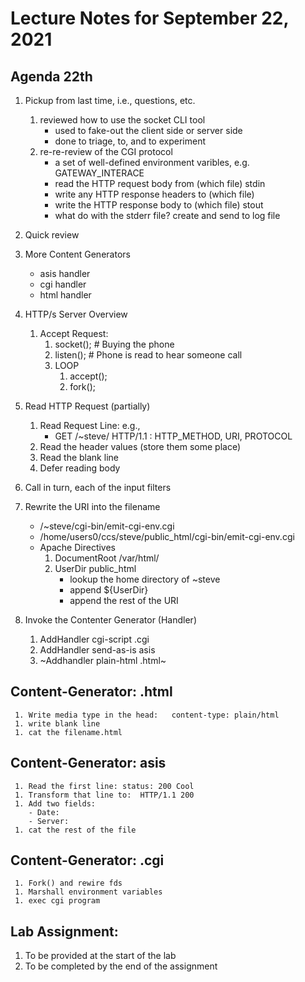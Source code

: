 # Lecture Notes for September 22, 2021

 
## Agenda 22th
  1. Pickup from last time, i.e., questions, etc.
     1. reviewed how to use the socket CLI tool
        - used to fake-out the client side or server side
        - done to triage, to, and to experiment
     1. re-re-review of the CGI protocol
        - a set of well-defined environment varibles, e.g. GATEWAY_INTERACE
        - read the HTTP request body from (which file) stdin
        - write any HTTP response headers to (which file) 
        - write the HTTP response body to (which file) stout
        - what do with the stderr file? create and send to log file


  1. Quick review
  1. More Content Generators
     - asis handler
     - cgi handler
     - html handler


  1. HTTP/s Server Overview
     1. Accept Request:
        1. socket();  # Buying the phone
        1. listen();  # Phone is read to hear someone call
        1. LOOP
           1. accept();
           1. fork();

  1. Read HTTP Request (partially)
     1. Read Request Line: e.g., 
        - GET /\~steve/ HTTP/1.1   : HTTP_METHOD, URI, PROTOCOL
     1. Read the header values (store them some place)
     1. Read the blank line
     1. Defer reading body

  1. Call in turn, each of the input filters

  1. Rewrite the URI into the filename
     - /\~steve/cgi-bin/emit-cgi-env.cgi  
     - /home/users0/ccs/steve/public_html/cgi-bin/emit-cgi-env.cgi 
     - Apache Directives
       1. DocumentRoot /var/html/
       1. UserDir public_html
           - lookup the home directory of \~steve
           - append ${UserDir}
           - append the rest of the URI

  1. Invoke the Contenter Generator (Handler)
      1. AddHandler cgi-script .cgi
      1. AddHandler send-as-is  asis
      1. ~Addhandler plain-html .html~


## Content-Generator: .html
     1. Write media type in the head:   content-type: plain/html
     1. write blank line
     1. cat the filename.html

## Content-Generator: asis
     1. Read the first line: status: 200 Cool
     1. Transform that line to:  HTTP/1.1 200 
     1. Add two fields:
        - Date:
        - Server:
     1. cat the rest of the file


## Content-Generator: .cgi
     1. Fork() and rewire fds
     1. Marshall environment variables
     1. exec cgi program





## Lab Assignment:
  1. To be provided at the start of the lab
  1. To be completed by the end of the assignment
  

